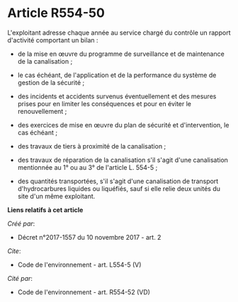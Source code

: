 # Article R554-50

L'exploitant adresse chaque année au service chargé du contrôle un rapport d'activité comportant un bilan :

- de la mise en œuvre du programme de surveillance et de maintenance de la canalisation ;

- le cas échéant, de l'application et de la performance du système de gestion de la sécurité ;

- des incidents et accidents survenus éventuellement et des mesures prises pour en limiter les conséquences et pour en éviter
le renouvellement ;

- des exercices de mise en œuvre du plan de sécurité et d'intervention, le cas échéant ;

- des travaux de tiers à proximité de la canalisation ;

- des travaux de réparation de la canalisation s'il s'agit d'une canalisation mentionnée au 1° ou au 3° de l'article L.
554-5 ;

- des quantités transportées, s'il s'agit d'une canalisation de transport d'hydrocarbures liquides ou liquéfiés, sauf si elle
relie deux unités du site d'un même exploitant.

**Liens relatifs à cet article**

_Créé par_:

  - Décret n°2017-1557 du 10 novembre 2017 - art. 2

_Cite_:

  - Code de l'environnement - art. L554-5 (V)

_Cité par_:

  - Code de l'environnement - art. R554-52 (VD)
